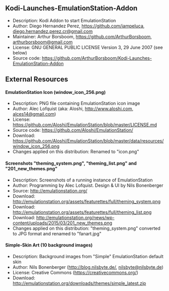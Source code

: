 ## Kodi-Launches-EmulationStation-Addon
- Description: Kodi Addon to start EmulationStation
- Author: Diego Hernandez Perez, https://github.com/iampeluca, diego.hernandez.perez.cr@gmail.com
- Maintainer: Arthur Borsboom, https://github.com/ArthurBorsboom, arthurborsboom@gmail.com
- License: GNU GENERAL PUBLIC LICENSE Version 3, 29 June 2007 (see below)
- Source code: https://github.com/ArthurBorsboom/Kodi-Launches-EmulationStation-Addon


## External Resources
#### EmulationStation Icon (window_icon_256.png)
- Description: PNG file containing EmulationStation icon image
- Author: Alec Lofquist (aka: Aloshi, http://www.aloshi.com, alces14@gmail.com)
- License: https://github.com/Aloshi/EmulationStation/blob/master/LICENSE.md
- Source code: https://github.com/Aloshi/EmulationStation/
- Download: https://github.com/Aloshi/EmulationStation/blob/master/data/resources/window_icon_256.png
- Changes applied on this distribution: Renamed to "icon.png"


#### Screenshots "theming_system.png", "theming_list.png" and "201_new_themes.png"
- Description: Screenshots of a running instance of EmulationStation
- Author: Programming by Alec Lofquist. Design & UI by Nils Bonenberger
- Source: http://emulationstation.org/
- Download: http://emulationstation.org/assets/featurettes/full/theming_system.png
- Download: http://emulationstation.org/assets/featurettes/full/theming_list.png
- Download: http://emulationstation.org/news/wp-content/uploads/2015/03/201_new_themes.png
- Changes applied on this distribution: "theming_system.png" converted to JPG format and renamed to "fanart.jpg"


#### Simple-Skin Art (10 background images)
- Description: Background images from "Simple" EmulationStation default skin
- Author: Nils Bonenberger (http://blog.nilsbyte.de/, nilsbyte@nilsbyte.de)
- License: Creative Commons (https://creativecommons.org/)
- Download: http://emulationstation.org/downloads/themes/simple_latest.zip
